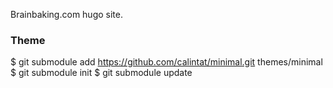 Brainbaking.com hugo site.

### Theme 

$ git submodule add https://github.com/calintat/minimal.git themes/minimal
$ git submodule init
$ git submodule update
